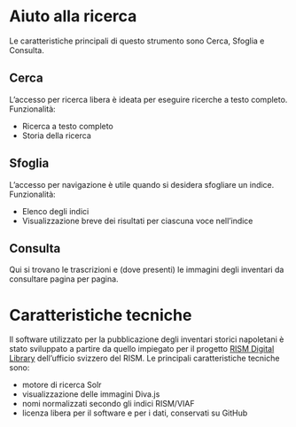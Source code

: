 # Aiuto alla ricerca

Le caratteristiche principali di questo strumento sono Cerca, Sfoglia e Consulta.

## Cerca
L’accesso per ricerca libera è ideata per eseguire ricerche a testo completo.
Funzionalità:
- Ricerca a testo completo
- Storia della ricerca
## Sfoglia
L’accesso per navigazione è utile quando si desidera sfogliare un indice. 
Funzionalità:
- Elenco degli indici
- Visualizzazione breve dei risultati per ciascuna voce nell’indice
## Consulta
Qui si trovano le trascrizioni e (dove presenti) le immagini degli inventari da consultare pagina per pagina.

# Caratteristiche tecniche
Il software utilizzato per la pubblicazione degli inventari storici napoletani è stato sviluppato a partire da quello impiegato per il progetto [RISM Digital Library](https://rism.digital/publications/d-lib.html) dell’ufficio svizzero del RISM. Le principali caratteristiche tecniche sono:
- motore di ricerca Solr
- visualizzazione delle immagini Diva.js
- nomi normalizzati secondo gli indici RISM/VIAF
- licenza libera per il software e per i dati, conservati su GitHub
